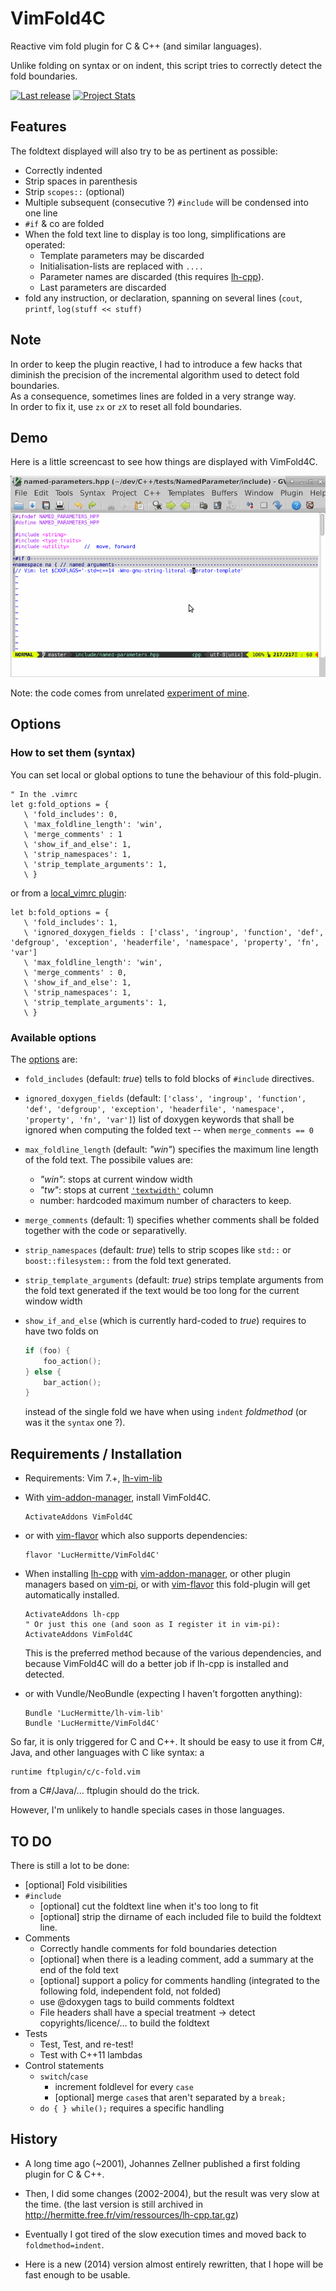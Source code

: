 VimFold4C
=========

Reactive vim fold plugin for C &amp; C++ (and similar languages).

Unlike folding on syntax or on indent, this script tries to correctly detect
the fold boundaries.

[![Last release](https://img.shields.io/github/tag/LucHermitte/VimFold4C.svg)](https://github.com/LucHermitte/VimFold4C/releases) [![Project Stats](https://www.openhub.net/p/21020/widgets/project_thin_badge.gif)](https://www.openhub.net/p/21020)

## Features

The foldtext displayed will also try to be as pertinent as possible:
- Correctly indented
- Strip spaces in parenthesis
- Strip `scopes::` (optional)
- Multiple subsequent (consecutive ?) `#include` will be condensed into one line
- `#if` & co are folded
- When the fold text line to display is too long, simplifications are operated:
    - Template parameters may be discarded
    - Initialisation-lists are replaced with  `....`
    - Parameter names are discarded (this requires [lh-cpp](https://github.com/LucHermitte/lh-cpp)).
    - Last parameters are discarded 
- fold any instruction, or declaration, spanning on several lines (`cout`,
  `printf`, `log(stuff << stuff)`


## Note
In order to keep the plugin reactive, I had to introduce a few hacks that
diminish the precision of the incremental algorithm used to detect fold
boundaries.  
As a consequence, sometimes lines are folded in a very strange way.  
In order to fix it, use `zx` or `zX` to reset all fold boundaries.

## Demo

Here is a little screencast to see how things are displayed with VimFold4C.

![VimFold4C demo](doc/screencast-vim-fold.gif "VimFold4C demo")

Note: the code comes from unrelated
[experiment of mine](https://github.com/LucHermitte/NamedParameter).

## Options

### How to set them (syntax)

You can set local or global options to tune the behaviour of this fold-plugin.
```vim
" In the .vimrc
let g:fold_options = {
   \ 'fold_includes': 0,
   \ 'max_foldline_length': 'win',
   \ 'merge_comments' : 1
   \ 'show_if_and_else': 1,
   \ 'strip_namespaces': 1,
   \ 'strip_template_arguments': 1,
   \ }
```
or from a [local_vimrc plugin](https://github.com/LucHermitte/local_vimrc):
```vim
let b:fold_options = {
   \ 'fold_includes': 1,
   \ 'ignored_doxygen_fields : ['class', 'ingroup', 'function', 'def', 'defgroup', 'exception', 'headerfile', 'namespace', 'property', 'fn', 'var']
   \ 'max_foldline_length': 'win',
   \ 'merge_comments' : 0,
   \ 'show_if_and_else': 1,
   \ 'strip_namespaces': 1,
   \ 'strip_template_arguments': 1,
   \ }
```

### Available options
The
[options](https://github.com/LucHermitte/lh-vim-lib/blob/master/doc/Options.md) are:

- `fold_includes` (default: _true_) tells to fold blocks of `#include` directives.

- `ignored_doxygen_fields` (default: `['class', 'ingroup', 'function', 'def',
  'defgroup', 'exception', 'headerfile', 'namespace', 'property', 'fn',
  'var']`) list of doxygen keywords that shall be ignored when computing the
  folded text -- when `merge_comments == 0`

- `max_foldline_length` (default: _"win"_) specifies the maximum line length
  of the fold text. The possibile values are: 
  - _"win"_: stops at current window width
  - _"tw"_: stops at current [`'textwidth'`](http://vimhelp.appspot.com/options.txt.html#%27tw%27) column
  - number: hardcoded maximum number of characters to keep.

- `merge_comments` (default: 1) specifies whether comments shall be folded
  together with the code or separativelly.

- `strip_namespaces` (default: _true_) tells to strip scopes like `std::` or
  `boost::filesystem::` from the fold text generated.

- `strip_template_arguments` (default: _true_) strips template arguments from
  the fold text generated if the text would be too long for the current window
  width

- `show_if_and_else` (which is currently hard-coded to _true_) requires to have
  two folds on

    ```c
    if (foo) {
        foo_action();
    } else {
        bar_action();
    }
    ```

    instead of the single fold we have when using `indent` _foldmethod_ (or was it
    the `syntax` one ?).

## Requirements / Installation

  * Requirements: Vim 7.+, [lh-vim-lib](http://github.com/LucHermitte/lh-vim-lib)

  * With [vim-addon-manager](https://github.com/MarcWeber/vim-addon-manager), install VimFold4C.

    ```vim
    ActivateAddons VimFold4C
    ```

  * or with [vim-flavor](http://github.com/kana/vim-flavor) which also supports
    dependencies:

    ```
    flavor 'LucHermitte/VimFold4C'
    ```

  * When installing [lh-cpp](http://github.com/LucHermitte/lh-cpp) with
    [vim-addon-manager](https://github.com/MarcWeber/vim-addon-manager), or
    other plugin managers based on
    [vim-pi](https://bitbucket.org/vimcommunity/vim-pi), or with
    [vim-flavor](http://github.com/kana/vim-flavor) this fold-plugin will get
    automatically installed.

    ```vim
    ActivateAddons lh-cpp
    " Or just this one (and soon as I register it in vim-pi):
    ActivateAddons VimFold4C
    ```

    This is the preferred method because of the various dependencies, and
    because VimFold4C will do a better job if lh-cpp is installed and detected.

  * or with Vundle/NeoBundle (expecting I haven't forgotten anything):

    ```vim
    Bundle 'LucHermitte/lh-vim-lib'
    Bundle 'LucHermitte/VimFold4C'
    ```

So far, it is only triggered for C and C++. It should be easy to use it from
C#, Java, and other languages with C like syntax: a

```vim
runtime ftplugin/c/c-fold.vim
```

from a C#/Java/... ftplugin should do the trick.

However, I'm unlikely to handle specials cases in those languages.

## TO DO
There is still a lot to be done:

- [optional] Fold visibilities
- `#include`
  - [optional] cut the foldtext line when it's too long to fit
  - [optional] strip the dirname of each included file to build the foldtext
    line.
- Comments
  - Correctly handle comments for fold boundaries detection
  - [optional] when there is a leading comment, add a summary at the end of the
    fold text
  - [optional] support a policy for comments handling (integrated to the
    following fold, independent fold, not folded)
  - use @doxygen tags to build comments foldtext
  - File headers shall have a special treatment -> detect
    copyrights/licence/... to build the foldtext
- Tests
  - Test, Test, and re-test!
  - Test with C++11 lambdas
- Control statements
  - `switch`/`case`
    - increment foldlevel for every `case`
    - [optional] merge `case`s that aren't separated by a `break;`
  - `do { } while();` requires a specific handling

## History
- A long time ago (~2001), Johannes Zellner published a first folding plugin
  for C & C++.
- Then, I did some changes (2002-2004), but the result was very slow at the
  time. (the last version is still archived in
  <http://hermitte.free.fr/vim/ressources/lh-cpp.tar.gz>)
- Eventually I got tired of the slow execution times and moved back to
  `foldmethod=indent`.

- Here is a new (2014) version almost entirely rewritten, that I hope will
  be fast enough to be usable.
